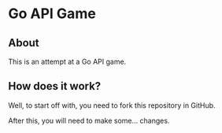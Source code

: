 # Go API Game

## About
This is an attempt at a Go API game.

## How does it work?
Well, to start off with, you need to fork this repository in GitHub.

After this, you will need to make some... changes.
